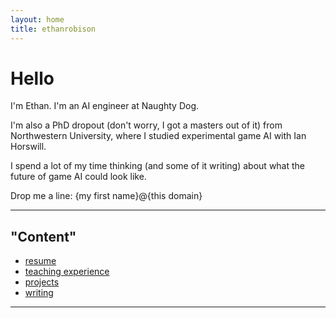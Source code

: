 ```yaml
---
layout: home
title: ethanrobison
---
```


# Hello

I'm Ethan. I'm an AI engineer at Naughty Dog.

I'm also a PhD dropout (don't worry, I got a masters out of it) from
Northwestern University, where I studied experimental game AI with Ian
Horswill.

I spend a lot of my time thinking (and some of it writing) about what
the future of game AI could look like.

Drop me a line: {my first name}@{this domain}

---

## "Content"

- [resume](/files/resume.pdf)
- [teaching experience](/teaching/teaching)
- [projects](/projects/landing)
- [writing](/posts)

---
